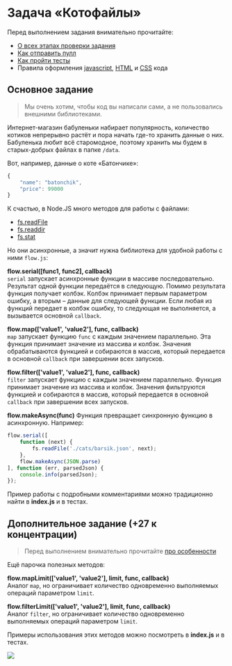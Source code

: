 # Задача «Котофайлы»

Перед выполнением задания внимательно прочитайте:

- [О всех этапах проверки задания](https://github.com/urfu-2016/guides/blob/master/workflow/overall.md)
- [Как отправить пулл](https://github.com/urfu-2016/guides/blob/master/workflow/pull.md)
- [Как пройти тесты](https://github.com/urfu-2016/guides/blob/master/workflow/test.md)
- Правила оформления [javascript](https://github.com/urfu-2016/guides/blob/master/codestyle/js.md), [HTML](https://github.com/urfu-2016/guides/blob/master/codestyle/html.md) и [CSS](https://github.com/urfu-2016/guides/blob/master/codestyle/css.md) кода

## Основное задание

> Мы очень хотим, чтобы код вы написали сами, а не пользовались внешними библиотеками.

Интернет-магазин бабуленьки набирает популярность, количество котиков
непрерывно растёт и пора начать где-то хранить данные о них. Бабуленька любит
всё старомодное, поэтому хранить мы будем в старых-добрых файлах в папке `/data`.

Вот, например, данные о коте «Батончике»:

```js
{
    "name": "batonchik",
    "price": 99000
}
```

К счастью, в Node.JS много методов для работы с файлами:

- [fs.readFile](https://nodejs.org/api/fs.html#fs_fs_readfile_file_options_callback)
- [fs.readdir](https://nodejs.org/api/fs.html#fs_fs_readdir_path_callback)
- [fs.stat](https://nodejs.org/api/fs.html#fs_fs_stat_path_callback)

Но они асинхронные, а значит нужна библиотека для удобной работы с ними `flow.js`:

__flow.serial([func1, func2], callback)__  
`serial` запускает асинхронные функции в массиве последовательно. Результат одной функции передаётся в следующую. Помимо результата функция получает колбэк. Колбэк принимает первым параметром ошибку, а вторым – данные для следующей функции. Если любая из функций передает в колбэк ошибку, то следующая не выполняется, а вызывается основной `callback`.

__flow.map(['value1', 'value2'], func, callback)__  
`map` запускает функцию `func` с каждым значением параллельно. Эта функция принимает значение из массива и колбэк. Значения обрабатываются функцией и собираются в массив, который передается в основной `callback` при завершении всех запусков.

__flow.filter(['value1', 'value2'], func, callback)__  
`filter` запускает функцию с каждым значением параллельно. Функция принимает значение из массива и колбэк. Значения фильтруются функцией и собираются в массив, который передается в основной `callback` при завершении всех запусков.

__flow.makeAsync(func)__
Функция превращает синхронную функцию в асинхронную. Например:

```js
flow.serial([
    function (next) {
        fs.readFile('./cats/barsik.json', next);
    },
    flow.makeAsync(JSON.parse)
], function (err, parsedJson) {
    console.info(parsedJson);
});
```

Пример работы с подробными комментариями можно традиционно найти в __index.js__ и в тестах.

## Дополнительное задание (+27 к концентрации)

> Перед выполнением внимательно прочитайте [про особенности](https://github.com/urfu-2016/guides/blob/master/workflow/extra.md)

Ещё парочка полезных методов:

__flow.mapLimit(['value1', 'value2'], limit, func, callback)__  
Аналог `map`, но ограничивает количество одновременно выполняемых операций параметром `limit`.

__flow.filterLimit(['value1', 'value2'], limit, func, callback)__  
Аналог `filter`, но ограничивает количество одновременно выполняемых операций параметром `limit`.

Примеры использования этих методов можно посмотреть в __index.js__ и в тестах.

![](https://cloud.githubusercontent.com/assets/4534405/11371012/0275bd18-92e8-11e5-8b65-08bc10d6d5bf.jpg)
